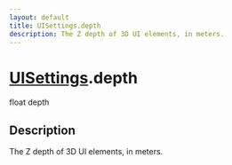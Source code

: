 ```yaml
---
layout: default
title: UISettings.depth
description: The Z depth of 3D UI elements, in meters.
---
```

# [UISettings]({{site.url}}/Pages/Reference/UISettings.html).depth

<div class='signature' markdown='1'>
float depth
</div>

## Description
The Z depth of 3D UI elements, in meters.

